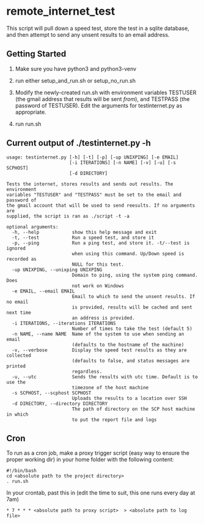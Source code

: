 # remote_internet_test

This script will pull down a speed test, store the test in a sqlite database, and then attempt to send any unsent results to an email address. 

## Getting Started

1. Make sure you have python3 and python3-venv

1. run either setup_and_run.sh or setup_no_run.sh

1. Modify the newly-created run.sh with environment variables TESTUSER (the gmail address that results will be sent *from*), and TESTPASS (the password of TESTUSER). Edit the arguments for testinternet.py as appropriate.

1. run run.sh

## Current output of ./testinternet.py -h

```
usage: testinternet.py [-h] [-t] [-p] [-up UNIXPING] [-e EMAIL]
                       [-i ITERATIONS] [-n NAME] [-v] [-u] [-s SCPHOST]
                       [-d DIRECTORY]

Tests the internet, stores results and sends out results. The environment
variables "TESTUSER" and "TESTPASS" must be set to the email and password of
the gmail account that will be used to send reesults. If no arguments are
supplied, the script is ran as ./script -t -a

optional arguments:
  -h, --help            show this help message and exit
  -t, --test            Run a speed test, and store it
  -p, --ping            Run a ping test, and store it. -t/--test is ignored
                        when using this command. Up/Down speed is recorded as
                        NULL for this test.
  -up UNIXPING, --unixping UNIXPING
                        Domain to ping, using the system ping command. Does
                        not work on Windows
  -e EMAIL, --email EMAIL
                        Email to which to send the unsent results. If no email
                        is provided, results will be cached and sent next time
                        an address is provided.
  -i ITERATIONS, --iterations ITERATIONS
                        Number of times to take the test (default 5)
  -n NAME, --name NAME  Name of the system to use when sending an email
                        (defaults to the hostname of the machine)
  -v, --verbose         Display the speed test results as they are collected
                        (defaults to false, and status messages are printed
                        regardless.
  -u, --utc             Sends the results with utc time. Default is to use the
                        timezone of the host machine
  -s SCPHOST, --scphost SCPHOST
                        Uploads the results to a location over SSH
  -d DIRECTORY, --directory DIRECTORY
                        The path of directory on the SCP host machine in which
                        to put the report file and logs
```

## Cron

To run as a cron job, make a proxy trigger script (easy way to ensure the proper working dir) in your home folder with the following content:
```
#!/bin/bash
cd <absolute path to the project directory>
. run.sh
```
In your crontab, past this in (edit the time to suit, this one runs every day at 7am)
```
* 7 * * * <absolute path to proxy script>  > <absolute path to log file>
```
